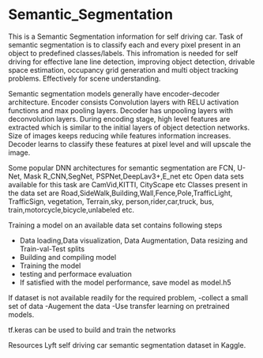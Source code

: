 # Semantic_Segmentation

This is a Semantic Segmentation information for self driving car.
Task of semantic segmentation is to classify each and every pixel present in an object to predefined classes/labels.
This infromation is needed for self driving for effective lane line detection, improving object detection, drivable space estimation, occupancy grid generation and multi object tracking problems.
Effectively for scene understanding.

Semantic segmentation models generally have encoder-decoder architecture.
Encoder consists Convolution layers with RELU activation functions and max pooling layers.
Decoder has unpooling layers with deconvolution layers.
During encoding stage, high level features are extracted which is similar to the initial layers of object detection networks. Size of images keeps reducing while features information increases.
Decoder learns to classify these features at pixel level and will upscale the image.



Some popular DNN architectures for semantic segmentation are  FCN, U-Net, Mask R_CNN,SegNet, PSPNet,DeepLav3+,E_net etc
Open data sets available for this task are CamVid,KITTI, CityScape etc
Classes present in the data set are Road,SideWalk,Building,Wall,Fence,Pole,TrafficLight, TrafficSign, vegetation, Terrain,sky, person,rider,car,truck, bus, train,motorcycle,bicycle,unlabeled etc.

Training a model on an available data set contains following steps
 - Data loading,Data visualization, Data Augmentation, Data resizing and Train-val-Test splits
 - Building and compiling model
 - Training the model
 - testing and performace evaluation
 - If satisfied with the model performance, save model as model.h5 

If dataset is not available readily for the required problem,
  -collect a small set of data
  -Augement the data
  -Use transfer learning on pretrained models.
  
tf.keras can be used to build and train the networks


Resources
Lyft self driving car semantic segmentation dataset in Kaggle.


